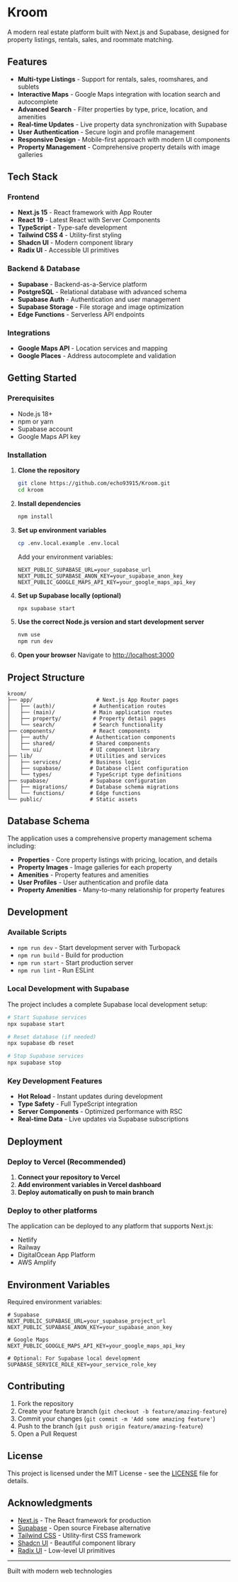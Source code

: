 # Kroom

A modern real estate platform built with Next.js and Supabase, designed for property listings, rentals, sales, and roommate matching.

## Features

- **Multi-type Listings** - Support for rentals, sales, roomshares, and sublets
- **Interactive Maps** - Google Maps integration with location search and autocomplete
- **Advanced Search** - Filter properties by type, price, location, and amenities
- **Real-time Updates** - Live property data synchronization with Supabase
- **User Authentication** - Secure login and profile management
- **Responsive Design** - Mobile-first approach with modern UI components
- **Property Management** - Comprehensive property details with image galleries

## Tech Stack

### Frontend

- **Next.js 15** - React framework with App Router
- **React 19** - Latest React with Server Components
- **TypeScript** - Type-safe development
- **Tailwind CSS 4** - Utility-first styling
- **Shadcn UI** - Modern component library
- **Radix UI** - Accessible UI primitives

### Backend & Database

- **Supabase** - Backend-as-a-Service platform
- **PostgreSQL** - Relational database with advanced schema
- **Supabase Auth** - Authentication and user management
- **Supabase Storage** - File storage and image optimization
- **Edge Functions** - Serverless API endpoints

### Integrations

- **Google Maps API** - Location services and mapping
- **Google Places** - Address autocomplete and validation

## Getting Started

### Prerequisites

- Node.js 18+
- npm or yarn
- Supabase account
- Google Maps API key

### Installation

1. **Clone the repository**

   ```bash
   git clone https://github.com/echo93915/Kroom.git
   cd kroom
   ```

2. **Install dependencies**

   ```bash
   npm install
   ```

3. **Set up environment variables**

   ```bash
   cp .env.local.example .env.local
   ```

   Add your environment variables:

   ```env
   NEXT_PUBLIC_SUPABASE_URL=your_supabase_url
   NEXT_PUBLIC_SUPABASE_ANON_KEY=your_supabase_anon_key
   NEXT_PUBLIC_GOOGLE_MAPS_API_KEY=your_google_maps_api_key
   ```

4. **Set up Supabase locally (optional)**

   ```bash
   npx supabase start
   ```

5. **Use the correct Node.js version and start development server**

   ```bash
   nvm use
   npm run dev
   ```

6. **Open your browser**
   Navigate to [http://localhost:3000](http://localhost:3000)

## Project Structure

```
kroom/
├── app/                    # Next.js App Router pages
│   ├── (auth)/            # Authentication routes
│   ├── (main)/            # Main application routes
│   ├── property/          # Property detail pages
│   └── search/            # Search functionality
├── components/            # React components
│   ├── auth/             # Authentication components
│   ├── shared/           # Shared components
│   └── ui/               # UI component library
├── lib/                  # Utilities and services
│   ├── services/         # Business logic
│   ├── supabase/         # Database client configuration
│   └── types/            # TypeScript type definitions
├── supabase/             # Supabase configuration
│   ├── migrations/       # Database schema migrations
│   └── functions/        # Edge functions
└── public/               # Static assets
```

## Database Schema

The application uses a comprehensive property management schema including:

- **Properties** - Core property listings with pricing, location, and details
- **Property Images** - Image galleries for each property
- **Amenities** - Property features and amenities
- **User Profiles** - User authentication and profile data
- **Property Amenities** - Many-to-many relationship for property features

## Development

### Available Scripts

- `npm run dev` - Start development server with Turbopack
- `npm run build` - Build for production
- `npm run start` - Start production server
- `npm run lint` - Run ESLint

### Local Development with Supabase

The project includes a complete Supabase local development setup:

```bash
# Start Supabase services
npx supabase start

# Reset database (if needed)
npx supabase db reset

# Stop Supabase services
npx supabase stop
```

### Key Development Features

- **Hot Reload** - Instant updates during development
- **Type Safety** - Full TypeScript integration
- **Server Components** - Optimized performance with RSC
- **Real-time Data** - Live updates via Supabase subscriptions

## Deployment

### Deploy to Vercel (Recommended)

1. **Connect your repository to Vercel**
2. **Add environment variables in Vercel dashboard**
3. **Deploy automatically on push to main branch**

### Deploy to other platforms

The application can be deployed to any platform that supports Next.js:

- Netlify
- Railway
- DigitalOcean App Platform
- AWS Amplify

## Environment Variables

Required environment variables:

```env
# Supabase
NEXT_PUBLIC_SUPABASE_URL=your_supabase_project_url
NEXT_PUBLIC_SUPABASE_ANON_KEY=your_supabase_anon_key

# Google Maps
NEXT_PUBLIC_GOOGLE_MAPS_API_KEY=your_google_maps_api_key

# Optional: For Supabase local development
SUPABASE_SERVICE_ROLE_KEY=your_service_role_key
```

## Contributing

1. Fork the repository
2. Create your feature branch (`git checkout -b feature/amazing-feature`)
3. Commit your changes (`git commit -m 'Add some amazing feature'`)
4. Push to the branch (`git push origin feature/amazing-feature`)
5. Open a Pull Request

## License

This project is licensed under the MIT License - see the [LICENSE](LICENSE) file for details.

## Acknowledgments

- [Next.js](https://nextjs.org/) - The React framework for production
- [Supabase](https://supabase.com/) - Open source Firebase alternative
- [Tailwind CSS](https://tailwindcss.com/) - Utility-first CSS framework
- [Shadcn UI](https://ui.shadcn.com/) - Beautiful component library
- [Radix UI](https://www.radix-ui.com/) - Low-level UI primitives

---

Built with modern web technologies
